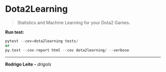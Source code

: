 # Dota2Learning

> Statistics and Machine Learning for your Dota2 Games.


**Run test:**  

```python
pytest --cov=dota2learning tests/
or
py.test --cov-report html --cov dota2learning/ --verbose
```

---

**Rodrigo Leite -** *drigols*
